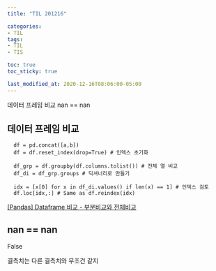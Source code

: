 ```yaml
---
title: "TIL 201216"

categories:
- TIL
tags:
- TIL
- TIS

toc: true
toc_sticky: true

last_modified_at: 2020-12-16T08:06:00-05:00
---
```

데이터 프레임 비교 nan == nan

## 데이터 프레임 비교

      df = pd.concat([a,b])
      df = df.reset_index(drop=True) # 인덱스 초기화

      df_grp = df.groupby(df.columns.tolist()) # 전체 열 비교
      df_di = df_grp.groups # 딕셔너리로 만들기 

      idx = [x[0] for x in df_di.values() if len(x) == 1] # 인덱스 검토
      df.loc[idx,:] # Same as df.reindex(idx)


[\[Pandas\] Dataframe 비교 - 부분비교와 전체비교](https://bio-info.tistory.com/25)

## nan == nan

False

결측치는 다른 결측치와 무조건 같지 
